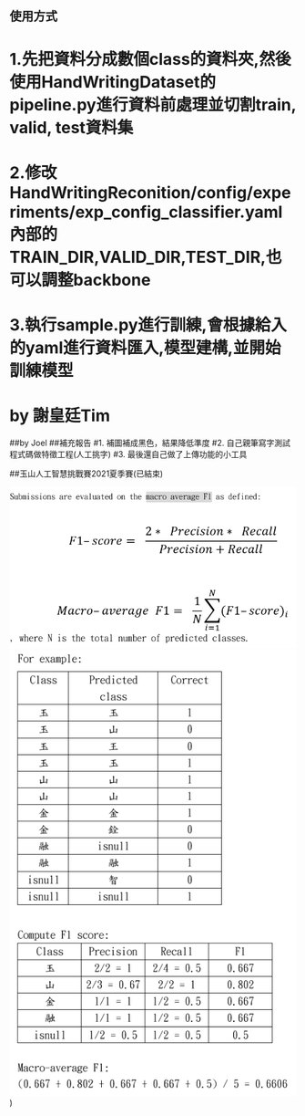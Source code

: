 ## 使用方式
# 1.先把資料分成數個class的資料夾,然後使用HandWritingDataset的pipeline.py進行資料前處理並切割train, valid, test資料集
# 2.修改HandWritingReconition/config/experiments/exp_config_classifier.yaml內部的 TRAIN_DIR,VALID_DIR,TEST_DIR,也可以調整backbone
# 3.執行sample.py進行訓練,會根據給入的yaml進行資料匯入,模型建構,並開始訓練模型
# by 謝皇廷Tim

##by Joel
##補充報告
#1. 補圖補成黑色，結果降低準度
#2. 自己親筆寫字測試程式碼做特徵工程(人工挑字)
#3. 最後還自己做了上傳功能的小工具


##玉山人工智慧挑戰賽2021夏季賽(已結束)

![image](https://github.com/Joelqai/E.SunBankOCR/blob/master/HandWritingDataset/cmp14_Evaluation_1.png)
![image](https://github.com/Joelqai/E.SunBankOCR/blob/master/HandWritingDataset/cmp14_Evaluation_2.png))
